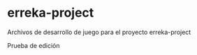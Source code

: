 # erreka-project

Archivos de desarrollo de juego para el proyecto erreka-project

Prueba de edición
